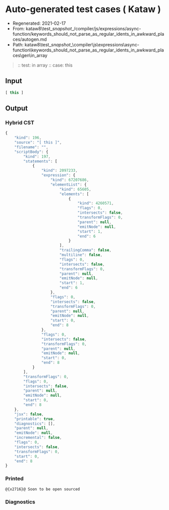 # Auto-generated test cases ( Kataw )
- Regenerated: 2021-02-17
- From: kataw8\test\__snapshot__/compiler/js/expressions/async-function/keywords_should_not_parse_as_regular_idents_in_awkward_places/autogen.md
- Path: kataw8\test\__snapshot__\compiler\js\expressions\async-function\keywords_should_not_parse_as_regular_idents_in_awkward_places\gen\in_array
> :: test: in array
> :: case: this
## Input

`````js
[ this ]
`````

## Output


### Hybrid CST


```javascript
{
    "kind": 196,
    "source": "[ this ]",
    "filename": "",
    "scriptBody": {
        "kind": 197,
        "statements": [
            {
                "kind": 2097233,
                "expression": {
                    "kind": 67207686,
                    "elementList": {
                        "kind": 65605,
                        "elements": [
                            {
                                "kind": 4260571,
                                "flags": 0,
                                "intersects": false,
                                "transformFlags": 0,
                                "parent": null,
                                "emitNode": null,
                                "start": 1,
                                "end": 6
                            }
                        ],
                        "trailingComma": false,
                        "multiline": false,
                        "flags": 0,
                        "intersects": false,
                        "transformFlags": 0,
                        "parent": null,
                        "emitNode": null,
                        "start": 1,
                        "end": 6
                    },
                    "flags": 0,
                    "intersects": false,
                    "transformFlags": 0,
                    "parent": null,
                    "emitNode": null,
                    "start": 0,
                    "end": 8
                },
                "flags": 0,
                "intersects": false,
                "transformFlags": 0,
                "parent": null,
                "emitNode": null,
                "start": 0,
                "end": 8
            }
        ],
        "transformFlags": 0,
        "flags": 0,
        "intersects": false,
        "parent": null,
        "emitNode": null,
        "start": 0,
        "end": 8
    },
    "jsx": false,
    "printable": true,
    "diagnostics": [],
    "parent": null,
    "emitNode": null,
    "incremental": false,
    "flags": 0,
    "intersects": false,
    "transformFlags": 0,
    "start": 0,
    "end": 8
}
```

### Printed


```javascript
@{x2716}@ Soon to be open sourced
```

### Diagnostics


```javascript

```

